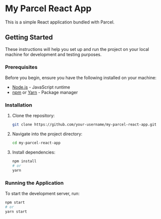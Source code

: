 # My Parcel React App

This is a simple React application bundled with Parcel.

## Getting Started

These instructions will help you set up and run the project on your local machine for development and testing purposes.

### Prerequisites

Before you begin, ensure you have the following installed on your machine:

- [Node.js](https://nodejs.org/) - JavaScript runtime
- [npm](https://www.npmjs.com/) or [Yarn](https://yarnpkg.com/) - Package manager

### Installation

1. Clone the repository:

    ```bash
    git clone https://github.com/your-username/my-parcel-react-app.git
    ```

2. Navigate into the project directory:

    ```bash
    cd my-parcel-react-app
    ```

3. Install dependencies:

    ```bash
    npm install
    # or
    yarn
    ```

### Running the Application

To start the development server, run:

```bash
npm start
# or
yarn start

